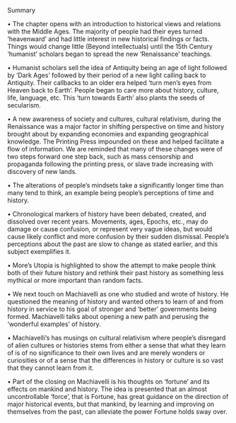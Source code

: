 Summary

•	The chapter opens with an introduction to historical views and relations with the Middle Ages. The majority of people had their eyes turned ‘heavenward’ and had little interest in new historical findings or facts. Things would change little (Beyond intellectuals) until the 15th Century ‘humanist’ scholars began to spread the new ‘Renaissance’ teachings.

•	Humanist scholars sell the idea of Antiquity being an age of light followed by ‘Dark Ages’ followed by their period of a new light calling back to Antiquity. Their callbacks to an older era helped ‘turn men’s eyes from Heaven back to Earth’. People began to care more about history, culture, life, language, etc. This ‘turn towards Earth’ also plants the seeds of secularism.

•	A new awareness of society and cultures, cultural relativism, during the Renaissance was a major factor in shifting perspective on time and history brought about by expanding economies and expanding geographical knowledge. The Printing Press impounded on these and helped facilitate a flow of information. We are reminded that many of these changes were of two steps forward one step back, such as mass censorship and propaganda following the printing press, or slave trade increasing with discovery of new lands.

•	The alterations of people’s mindsets take a significantly longer time than many tend to think, an example being people’s perceptions of time and history. 

•	Chronological markers of history have been debated, created, and dissolved over recent years. Movements, ages, Epochs, etc., may do damage or cause confusion, or represent very vague ideas, but would cause likely conflict and more confusion by their sudden dismissal. People’s perceptions about the past are slow to change as stated earlier, and this subject exemplifies it.

•	More’s Utopia is highlighted to show the attempt to make people think both of their future history and rethink their past history as something less mythical or more important than random facts. 

•	We next touch on Machiavelli as one who studied and wrote of history. He questioned the meaning of history and wanted others to learn of and from history in service to his goal of stronger and ‘better’ governments being formed. Machiavelli talks about opening a new path and perusing the ‘wonderful examples’ of history. 

•	Machiavelli’s has musings on cultural relativism where people’s disregard of alien cultures or histories stems from either a sense that what they learn of is of no significance to their own lives and are merely wonders or curiosities or of a sense that the differences in history or culture is so vast that they cannot learn from it.

•	Part of the closing on Machiavelli is his thoughts on ‘fortune’ and its effects on mankind and history. The idea is presented that an almost uncontrollable ‘force’, that is Fortune, has great guidance on the direction of major historical events, but that mankind, by learning and improving on themselves from the past, can alleviate the power Fortune holds sway over.
